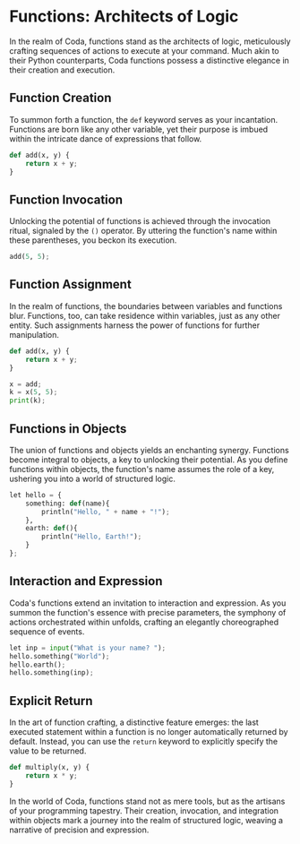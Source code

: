 # Functions: Architects of Logic

In the realm of Coda, functions stand as the architects of logic, meticulously crafting sequences of actions to execute at your command. Much akin to their Python counterparts, Coda functions possess a distinctive elegance in their creation and execution.

## Function Creation
To summon forth a function, the `def` keyword serves as your incantation. Functions are born like any other variable, yet their purpose is imbued within the intricate dance of expressions that follow.

```py
def add(x, y) {
    return x + y;
}
```

## Function Invocation
Unlocking the potential of functions is achieved through the invocation ritual, signaled by the `()` operator. By uttering the function's name within these parentheses, you beckon its execution.

```py
add(5, 5);
```

## Function Assignment
In the realm of functions, the boundaries between variables and functions blur. Functions, too, can take residence within variables, just as any other entity. Such assignments harness the power of functions for further manipulation.

```py
def add(x, y) {
    return x + y;
}

x = add;
k = x(5, 5);
print(k);
```

## Functions in Objects
The union of functions and objects yields an enchanting synergy. Functions become integral to objects, a key to unlocking their potential. As you define functions within objects, the function's name assumes the role of a key, ushering you into a world of structured logic.

```py
let hello = {
    something: def(name){
        println("Hello, " + name + "!");
    },
    earth: def(){
        println("Hello, Earth!");
    }
};
```

## Interaction and Expression
Coda's functions extend an invitation to interaction and expression. As you summon the function's essence with precise parameters, the symphony of actions orchestrated within unfolds, crafting an elegantly choreographed sequence of events.

```py
let inp = input("What is your name? ");
hello.something("World");
hello.earth();
hello.something(inp);
```

## Explicit Return
In the art of function crafting, a distinctive feature emerges: the last executed statement within a function is no longer automatically returned by default. Instead, you can use the `return` keyword to explicitly specify the value to be returned.

```py
def multiply(x, y) {
    return x * y;
}
```

In the world of Coda, functions stand not as mere tools, but as the artisans of your programming tapestry. Their creation, invocation, and integration within objects mark a journey into the realm of structured logic, weaving a narrative of precision and expression.